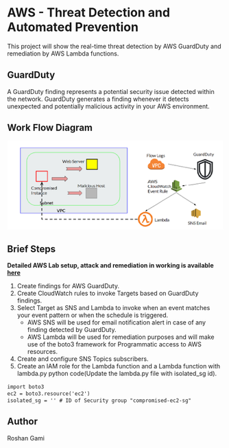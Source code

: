 # AWS - Threat Detection and Automated Prevention 
This project will show the real-time threat detection by AWS GuardDuty and remediation by AWS Lambda functions.

## GuardDuty
A GuardDuty finding represents a potential security issue detected within the network. GuardDuty generates a finding whenever it detects unexpected and potentially malicious activity in your AWS environment.

## Work Flow Diagram 

![Work-Flow Diagram](https://github.com/roshangami/aws_threat_prevention/blob/master/images/DFD-guardDuty.png "Threat detection and remediation diagram")


## Brief Steps
**Detailed AWS Lab setup, attack and remediation in working is available [here](https://)** 
1. Create findings for AWS GuardDuty.
2. Create CloudWatch rules to invoke Targets based on GuardDuty findings.
3. Select Target as SNS and Lambda to invoke when an event matches your event pattern or when the schedule is triggered.
   - AWS SNS will be used for email notification alert in case of any finding detected by GuardDuty.
   - AWS Lambda will be used for remediation purposes and will make use of the boto3 framework for Programmatic access to AWS resources.
4. Create and configure SNS Topics subscribers.
5. Create an IAM role for the Lambda function and a Lambda function with lambda.py python code(Update the lambda.py file with isolated_sg id).
```
import boto3
ec2 = boto3.resource('ec2')
isolated_sg = '' # ID of Security group "compromised-ec2-sg"
```

## Author 
Roshan Gami
